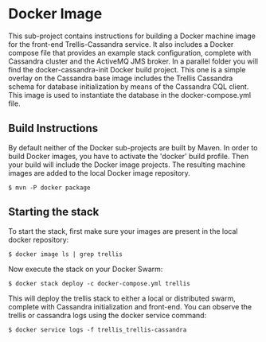 # Docker Image

This sub-project contains instructions for building a Docker machine image for the front-end Trellis-Cassandra service. It also includes a Docker compose
file that provides an example stack configuration, complete with Cassandra cluster and the ActiveMQ JMS broker. In a parallel folder you will find the docker-cassandra-init Docker build project. This one is a simple overlay on the Cassandra base image includes the Trellis Cassandra schema for database initialization by means of the Cassandra CQL client. This image is used to instantiate the database in the docker-compose.yml file.

## Build Instructions

By default neither of the Docker sub-projects are built by Maven. In order to build Docker images, you have to activate the 'docker' build profile.
Then your build will include the Docker image projects. The resulting machine images are added to the local Docker image repository.

```
$ mvn -P docker package
```

## Starting the stack

To start the stack, first make sure your images are present in the local docker repository:

```
$ docker image ls | grep trellis
```

Now execute the stack on your Docker Swarm:

```
$ docker stack deploy -c docker-compose.yml trellis
```

This will deploy the trellis stack to either a local or distributed swarm, complete with Cassandra initialization and front-end. You can observe the
trellis or cassandra logs using the docker service command:

```
$ docker service logs -f trellis_trellis-cassandra
```
